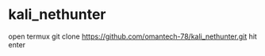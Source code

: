 # kali_nethunter
open termux
git clone https://github.com/omantech-78/kali_nethunter.git 
hit enter
